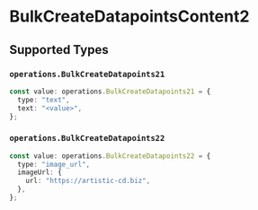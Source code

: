 # BulkCreateDatapointsContent2


## Supported Types

### `operations.BulkCreateDatapoints21`

```typescript
const value: operations.BulkCreateDatapoints21 = {
  type: "text",
  text: "<value>",
};
```

### `operations.BulkCreateDatapoints22`

```typescript
const value: operations.BulkCreateDatapoints22 = {
  type: "image_url",
  imageUrl: {
    url: "https://artistic-cd.biz",
  },
};
```

